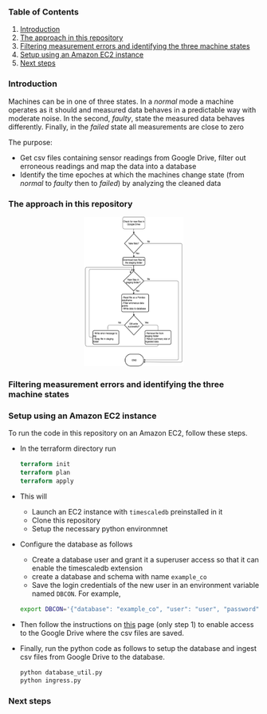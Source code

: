 ### Table of Contents
1. [Introduction](README.md#introduction)
1. [The approach in this repository](README.md#The-approach-in-this-repository)
1. [Filtering measurement errors and identifying the three machine states](Filtering-measurement-errors-and-identifying-the-three-machine-states)
1. [Setup using an Amazon EC2 instance](README.md#Setup-using-an-Amazon-EC2-instance)
1. [Next steps](README.md#Next-steps)

### Introduction
Machines can be in one of three states. In a *normal* mode a machine operates as it should and measured data behaves in a predictable way with moderate noise. In the second, *faulty*, state the measured data behaves differently. Finally, in the *failed* state all measurements are close to zero

The purpose:
- Get csv files containing sensor readings from Google Drive, filter out erroneous readings and map the data into a database
- Identify the time epoches at which the machines change state (from *normal* to *faulty* then to *failed*) by analyzing the cleaned data

### The approach in this repository

<center><img src="img/flowchart.png" style="width: 200px; height: 300px" /></center>

### Filtering measurement errors and identifying the three machine states 
### Setup using an Amazon EC2 instance
To run the code in this repository on an Amazon EC2, follow these steps.
- In the terraform directory run
    ```terraform
    terraform init
    terraform plan
    terraform apply
    ```
- This will 
    - Launch an EC2 instance with ```timescaledb``` preinstalled in it
    - Clone this repository
    - Setup the necessary python environmnet

- Configure the database as follows
    - Create a database user and grant it a superuser access so that it 
can enable the timescaledb extension
    - create a database and schema with name ```example_co```
    - Save the login credentials of the new user in an environment variable named ```DBCON```. For example,
    ```bash
    export DBCON='{"database": "example_co", "user": "user", "password": "password"}'
    ```

- Then follow the instructions on [this](https://developers.google.com/drive/api/v3/quickstart/python) page (only step 1) to enable access to the Google Drive where the csv files are saved.

- Finally, run the python code as follows to setup the database and ingest csv files from Google Drive to the database.
    ```python
    python database_util.py
    python ingress.py
    ```

### Next steps